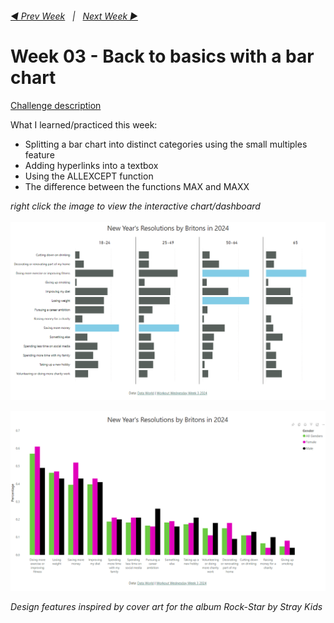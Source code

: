 <h6><a href="../Week_2/README.md">◀  Prev Week</a>&nbsp;&nbsp;&nbsp;|&nbsp;&nbsp;&nbsp;<a href="../Week_4/README.md">Next Week  ▶</a></h6>

# Week 03 - Back to basics with a bar chart

[Challenge description](https://workout-wednesday.com/pbi-2024-w03/)

What I learned/practiced this week:

- Splitting a bar chart into distinct categories using the small multiples feature
- Adding hyperlinks into a textbox
- Using the ALLEXCEPT function
- The difference between the functions MAX and MAXX


<i>right click the image to view the interactive chart/dashboard</i><br>
<br>
<a href="https://community.fabric.microsoft.com/t5/Data-Stories-Gallery/Workout-Wednesday-2024-Week-3/m-p/3924177#M12531" target="_blank">
<img src="PBI WoW 2024 wk 3 a.png?raw=true" alt="PowerBI Chart/Dashboard">
</a>

<a href="https://community.fabric.microsoft.com/t5/Data-Stories-Gallery/Workout-Wednesday-2024-Week-3/m-p/3924177#M12531" target="_blank">
<img src="PBI WoW 2024 wk 3 b.png?raw=true" alt="PowerBI Chart/Dashboard">
</a>


<i>Design features inspired by cover art for the album Rock-Star by Stray Kids</i>
